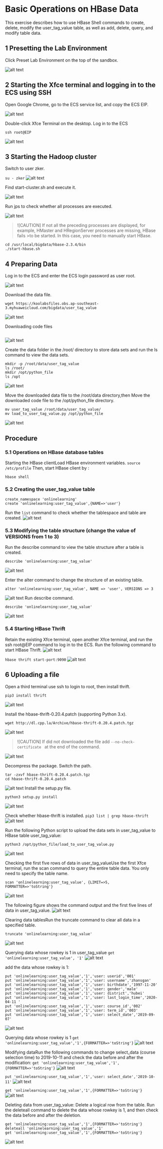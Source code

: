 # Basic Operations on HBase Data
This exercise describes how to use HBase Shell commands to create, delete, modify the user_tag_value table, as well as add, delete, query, and modify table data.

## 1 Presetting the Lab Environment
Click Preset Lab Environment on the top of the sandbox.

![alt text](image.png)

## 2 Starting the Xfce terminal and logging in to the ECS using SSH

Open Google Chrome, go to the ECS service list, and copy the ECS EIP.

![alt text](image-1.png)

Double-click Xfce Terminal on the desktop. Log in to the ECS
```
ssh root@EIP

```
![alt text](image-2.png)

## 3 Starting the Hadoop cluster

Switch to user zker.

``` su - zker ```
![alt text](image-3.png)

Find start-cluster.sh and execute it.

![alt text](image-4.png)

Run jps to check whether all processes are executed.

![alt text](image-5.png)

>![CAUTION]
>If not all the preceding processes are displayed, for example, HMaster and HRegionServer processes are missing, HBase fails >to be started. In this case, you need to manually start HBase.

```
cd /usr/local/bigdata/hbase-2.3.4/bin
./start-hbase.sh
```
## 4 Preparing Data

Log in to the ECS and enter the ECS login password as user root.

![alt text](image-7.png)

Download the data file.
```
wget https://koolabsfiles.obs.ap-southeast-3.myhuaweicloud.com/bigdata/user_tag_value
```
![alt text](image-8.png)

Downloading code files
```wget https://sandbox-expriment-files.obs.cn-north-1.myhuaweicloud.com:443/20220930/exp5/load_to_user_tag_value.py
```
![alt text](image-9.png)

Create the data folder in the /root/ directory to store data sets and run the ls command to view the data sets.
```
mkdir -p /root/data/user_tag_value
ls /root/
mkdir /opt/python_file
ls /opt
```
![alt text](image-10.png)

Move the downloaded data file to the /root/data directory,then
Move the downloaded code file to the /opt/python_file directory.
```
mv user_tag_value /root/data/user_tag_value/
mv load_to_user_tag_value.py /opt/python_file
```
![alt text](image-11.png)

## Procedure
### 5.1 Operations on HBase database tables
Starting the HBase clientLoad HBase environment variables.
``` source /etc/profile ```
Then, start HBase client by :
```
hbase shell
```

### 5.2 Creating the user_tag_value table
```
create_namespace 'onlinelearning'
create 'onlinelearning:user_tag_value',{NAME=>'user'}
```
Run the ```list``` command to check whether the tablespace and table are created.
![alt text](image-12.png)

### 5.3 Modifying the table structure (change the value of VERSIONS from 1 to 3)
Run the describe command to view the table structure after a table is created.
``` 
describe 'onlinelearning:user_tag_value'
```
![alt text](image-13.png)

Enter the alter command to change the structure of an existing table.
```
alter 'onlinelearning:user_tag_value', NAME => 'user', VERSIONS => 3
```
![alt text](image-14.png)
Run describe command.
```
describe 'onlinelearning:user_tag_value'
```
![alt text](image-15.png)

### 5.4 Starting HBase Thrift
Retain the existing Xfce terminal, open another Xfce terminal, and run the ssh root@EIP command to log in to the ECS. Run the following command to start HBase Thrift.
![alt text](image-16.png)

``` hbase thrift start-port:9090 ```
![alt text](image-17.png)

## 6 Uploading a file
Open a third terminal use ssh to login to root, then install thrift.
```
pip3 install thrift
```
![alt text](image-18.png)

Install the hbase-thrift-0.20.4.patch (supporting Python 3.x).
```
wget http://dl.cpp.la/Archive/hbase-thrift-0.20.4.patch.tgz
```
![alt text](image-19.png)

>![CAUTION]
>If did not downloaded the file add ```--no-check-certificate ``` at the  end of the command.

![alt text](image-20.png)

Decompress the package.
Switch the path.
```
tar -zxvf hbase-thrift-0.20.4.patch.tgz
cd hbase-thrift-0.20.4.patch
```
![alt text](image-21.png)
Install the setup.py file.

```
python3 setup.py install
```
![alt text](image-22.png)

Check whether hbase-thrift is installed.
``` pip3 list | grep hbase-thrift ```
![alt text](image-23.png)

Run the following Python script to upload the data sets in user_tag_value to HBase table user_tag_value:
```
python3 /opt/python_file/load_to_user_tag_value.py
```
![alt text](image-24.png)

Checking the first five rows of data in user_tag_valueUse the first Xfce terminal, run the scan command to query the entire table data. You only need to specify the table name.
```
scan 'onlinelearning:user_tag_value', {LIMIT=>5, FORMATTER=>'toString'}
```
![alt text](image-25.png)

The following figure shows the command output and the first five lines of data in user_tag_value.
![alt text](image-26.png)

Clearing data tablesRun the truncate command to clear all data in a specified table.
```
truncate 'onlinelearning:user_tag_value'
```
![alt text](image-27.png)

Querying data whose rowkey is 1 in user_tag_value
``` get 'onlinelearning:user_tag_value', '1' ```
![alt text](image-28.png)

add the data whose rowkey is 1:
``` 
put 'onlinelearning:user_tag_value','1','user: userid','001'
put 'onlinelearning:user_tag_value','1','user: username','zhansgan'
put 'onlinelearning:user_tag_value','1','user: birthdate','1997-11-20'
put 'onlinelearning:user_tag_value','1','user: gender','male'
put 'onlinelearning:user_tag_value','1','user: district','hubei'
put 'onlinelearning:user_tag_value','1','user: last_login_time','2020-04-11 '
put 'onlinelearning:user_tag_value','1','user: course_id','002'
put 'onlinelearning:user_tag_value','1','user: term_id','003'
put 'onlinelearning:user_tag_value','1','user: select_date','2019-09-07'
```
![alt text](image-29.png)

Querying data whose rowkey is 1
``` get 'onlinelearning:user_tag_value','1',{FORMATTER=>'toString'} ```
![alt text](image-30.png)

Modifying dataRun the following commands to change select_data (course selection time) to 2019-10-11 and check the data before and after the modification:
``` get 'onlinelearning:user_tag_value','1',{FORMATTER=>'toString'} ```
![alt text](image-31.png)

```put 'onlinelearning:user_tag_value','1','user: select_date','2019-10-11'```
![alt text](image-32.png)

``` get 'onlinelearning:user_tag_value','1',{FORMATTER=>'toString'} ```
![alt text](image-33.png)

Deleting data from user_tag_value:
Delete a logical row from the table. Run the deleteall command to delete the data whose rowkey is 1, and then check the data before and after the deletion.
```
get 'onlinelearning:user_tag_value','1',{FORMATTER=>'toString'}
deleteall 'onlinelearning:user_tag_value','1'
get 'onlinelearning:user_tag_value','1',{FORMATTER=>'toString'}
```
![alt text](image-34.png)

